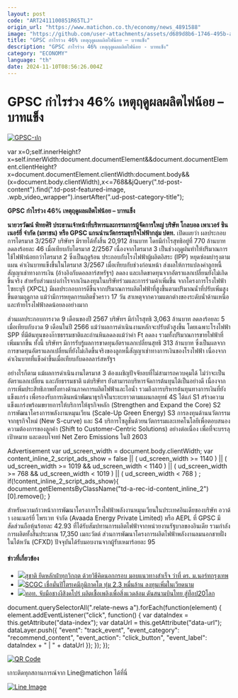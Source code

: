 ```yaml
---
layout: post
code: "ART2411100851R65TLJ"
origin_url: "https://www.matichon.co.th/economy/news_4891588"
image: "https://github.com/user-attachments/assets/d689d8b6-1746-495b-a0cf-b9e1df3a8409"
title: "GPSC กำไรร่วง 46% เหตุฤดูผลผลิตไฟน้อย – บาทแข็ง"
description: "GPSC กำไรร่วง 46% เหตุฤดูผลผลิตไฟน้อย - บาทแข็ง"
category: "ECONOMY"
language: "th"
date: 2024-11-10T08:56:26.004Z
---
```


# GPSC กำไรร่วง 46% เหตุฤดูผลผลิตไฟน้อย – บาทแข็ง

[![](https://www.matichon.co.th/wp-content/uploads/2024/11/GPSC-ปก.jpg "GPSC-ปก")](https://www.matichon.co.th/wp-content/uploads/2024/11/GPSC-ปก.jpg)

var x=0;self.innerHeight?x=self.innerWidth:document.documentElement&&document.documentElement.clientHeight?x=document.documentElement.clientWidth:document.body&&(x=document.body.clientWidth),x<=768&&jQuery(".td-post-content").find(".td-post-featured-image, .wpb\_video\_wrapper").insertAfter(".ud-post-category-title");

**GPSC กำไรร่วง 46% เหตุฤดูผลผลิตไฟน้อย – บาทแข็ง**

**นายวรวัฒน์ พิทยศิริ ประธานเจ้าหน้าที่บริหารและกรรมการผู้จัดการใหญ่ บริษัท โกลบอล เพาเวอร์ ซินเนอร์ยี่ จำกัด (มหาชน) หรือ GPSC แกนนำนวัตกรรมธุรกิจไฟฟ้ากลุ่ม ปตท.** เปิดเผยว่า ผลประกอบการไตรมาส 3/2567 บริษัทฯ มีรายได้ทั้งสิ้น 20,912 ล้านบาท โดยมีกำไรสุทธิอยู่ที่ 770 ล้านบาท ลดลงร้อยละ 46 เมื่อเทียบกับไตรมาส 2/2567 เนื่องจากไตรมาส 3 เป็นช่วงฤดูฝนทำให้ปริมาณการใช้ไฟฟ้าน้อยกว่าไตรมาส 2 ซึ่งเป็นฤดูร้อน ประกอบกับโรงไฟฟ้าผู้ผลิตอิสระ (IPP) หยุดซ่อมบำรุงตามแผน ค่าเงินบาทแข็งขึ้นในไตรมาส 3/2567 เมื่อเทียบกับช่วงก่อนหน้า ส่งผลให้การแปลงค่าลูกหนี้สัญญาเช่าทางการเงิน (อ้างอิงกับดอลลาร์สหรัฐฯ) ลดลง และเกิดขาดทุนจากอัตราแลกเปลี่ยนยังไม่เกิดขึ้นจริง สำหรับส่วนแบ่งกำไรจากเงินลงทุนในบริษัทร่วมและการร่วมค้าเพิ่มขึ้น จากโครงการโรงไฟฟ้าไซยะบุรี (XPCL) มีผลประกอบการดีขึ้นจากปริมาณการผลิตไฟฟ้าที่สูงขึ้นตามปริมาณน้ำที่ปรับเพิ่มสูงขึ้นตามฤดูกาล แม้ว่ามีการหยุดการผลิตชั่วคราว 17 วัน สาเหตุจากความแตกต่างของระดับน้ำด้านเหนือและท้ายโรงไฟฟ้าลดน้อยลงอย่างมาก

ส่วนผลประกอบการงวด 9 เดือนของปี 2567 บริษัทฯ มีกำไรสุทธิ 3,063 ล้านบาท ลดลงร้อยละ 5 เมื่อเทียบกับงวด 9 เดือนในปี 2566 แม้ว่าผลการดำเนินงานหลักจะปรับตัวสูงขึ้น โดยเฉพาะโรงไฟฟ้า SPP ที่มีต้นทุนของก๊าซธรรมชาติและถ่านหินลดลงแม้ว่าค่า Ft ลดลง รวมทั้งปริมาณการขายไฟฟ้าที่เพิ่มมากขึ้น ทั้งนี้ บริษัทฯ มีการรับรู้ผลการขาดทุนอัตราแลกเปลี่ยนสุทธิ 313 ล้านบาท ซึ่งเป็นผลจากการขาดทุนอัตราแลกเปลี่ยนที่ยังไม่เกิดขึ้นจริงของลูกหนี้สัญญาเช่าทางการเงินของโรงไฟฟ้า เนื่องจากค่าเงินบาทที่แข็งค่าขึ้นเมื่อเทียบกับดอลลาร์สหรัฐฯ

อย่างไรก็ตาม แม้ผลการดำเนินงานไตรมาส 3 ต้องเผชิญปัจจัยลบที่ไม่สามารถควบคุมได้ ไม่ว่าจะเป็นอัตราแลกเปลี่ยน และภัยธรรมชาติ แต่บริษัทฯ ยังสามารถบริหารจัดการต้นทุนได้เป็นอย่างดี เนื่องจากการเพิ่มประสิทธิภาพทั้งทางด้านภาคการผลิตไฟฟ้าและไอน้ำ รวมถึงการบริหารต้นทุนทางการเงินที่ยังแข็งแกร่ง เพื่อรองรับการเดินหน้าพัฒนาธุรกิจในระยะยาวตามแผนกลยุทธ์ 4S ได้แก่ S1 สร้างความแข็งแกร่งพร้อมขยายการให้บริการให้ธุรกิจหลัก (Strengthen and Expand the Core) S2 การพัฒนาโครงการพลังงานหมุนเวียน (Scale-Up Green Energy) S3 การลงทุนด้านนวัตกรรมจากธุรกิจใหม่ (New S-curve) และ S4 บริการโซลูชั่นด้วยนวัตกรรมและเทคโนโลยีเพื่อตอบสนองความต้องการของลูกค้า (Shift to Customer-Centric Solutions) อย่างต่อเนื่อง เพื่อที่จะบรรลุเป้าหมาย และตอบโจทย์ Net Zero Emissions ในปี 2603

Advertisement var ud\_screen\_width = document.body.clientWidth; var content\_inline\_2\_script\_ads\_show = false || ( ud\_screen\_width >= 1140 ) || ( ud\_screen\_width >= 1019 && ud\_screen\_width < 1140 ) || ( ud\_screen\_width >= 768 && ud\_screen\_width < 1019 ) || ( ud\_screen\_width < 768 ) ; if(!content\_inline\_2\_script\_ads\_show){ document.getElementsByClassName("td-a-rec-id-content\_inline\_2")\[0\].remove(); }

สำหรับความก้าวหน้าการพัฒนาโครงการโรงไฟฟ้าพลังงานหมุนเวียนในประเทศอินเดียของบริษัท อวาด้า เอนเนอร์ยี่ ไพรเวท จำกัด (Avaada Energy Private Limited) หรือ AEPL ที่ GPSC มีสัดส่วนถือหุ้นร้อยละ 42.93 ที่ได้รับสัมปทานการผลิตไฟฟ้าจากหน่วยงานรัฐบาลของอินเดีย รวมกำลังการผลิตทั้งสิ้นประมาณ 17,350 เมกะวัตต์ ส่วนการพัฒนาโครงการผลิตไฟฟ้าพลังงานลมนอกชายฝั่งในไต้หวัน (CFXD) ปัจจุบันได้รับมอบงานจากผู้รับเหมาร้อยละ 95

#### ข่าวที่เกี่ยวข้อง

*   [![](https://www.matichon.co.th/wp-content/uploads/2024/11/S__2403697271.jpg)สุชาติ ยึดหลักฝ่าทุกวิกฤต ด้วยวิธีคิดนอกกรอบ มอบแนวทางสำเร็จ ว่าที่ ดร. ม.นอร์ทกรุงเทพ](https://www.matichon.co.th/politics/news_4891608)
*   [![](https://www.matichon.co.th/wp-content/uploads/2024/11/เอสซีจีซี-ปก.jpg)SCGC เชื่อมั่นปิโตรเคมีภูมิภาคโต ทุ่ม 2.3 หมื่นล้าน ลงทุนเพิ่มในเวียดนาม](https://www.matichon.co.th/economy/news_4891477)
*   [![](https://www.matichon.co.th/wp-content/uploads/2024/11/LINE_ALBUM_ท่าอากาศยานสุวรรณภูมิ_230502-1.jpg)ทอท. จับมือชางงีสิงคโปร์ ผลิตเชื้อเพลิงเพื่อสิ่งแวดล้อม ดันสนามบินไทย สู่ท็อป20โลก](https://www.matichon.co.th/economy/news_4891421)

document.querySelectorAll(".relate-news a").forEach(function(element) { element.addEventListener("click", function() { var dataIndex = this.getAttribute("data-index"); var dataUrl = this.getAttribute("data-url"); dataLayer.push({ "event": "track\_event", "event\_category": "recommend\_content", "event\_action": "click\_button", "event\_label": dataIndex + " | " + dataUrl }); }); });

[![QR Code](https://www.matichon.co.th/wp-content/uploads/2023/07/wob1371z.jpg)](https://lin.ee/ht0nDxX)

เกาะติดทุกสถานการณ์จาก Line@matichon ได้ที่นี่

[![Line Image](https://www.matichon.co.th/wp-content/uploads/2023/07/th.png)](https://lin.ee/ht0nDxX)